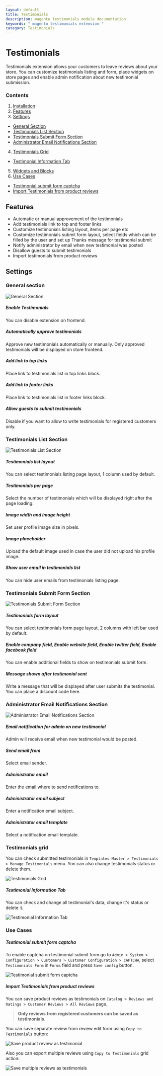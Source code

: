 ```yaml
---
layout: default
title: Testimonials
description: magento testimonials module documentation
keywords: " magento testimonials extension "
category: Testimonials
---
```


# Testimonials

Testimonials extension allows your customers to leave reviews about your store.
You can customize testimonials listing and form, place widgets on store pages
and enable admin notification about new testimonial submission.

### Contents

1. [Installation](installation/)
2. [Features](#features)
3. [Settings](#settings)
 - [General Section](#general-section)
 - [Testimonials List Section](#testimonials-list-section)
 - [Testimonials Submit Form Section](#testimonials-submit-form-section)
 - [Administrator Email Notifications Section](#administrator-email-notifications-section)
4. [Testimonials Grid](#testimonials-grid)
 - [Testimonial Information Tab](#testimonial-information-tab)
5. [Widgets and Blocks](widgets-and-blocks/)
6. [Use Cases](#use-cases)
 - [Testimonial submit form captcha](#testimonial-submit-form-captcha)
 - [Import Testimonials from product reviews](#import-testimonials-from-product-reviews)

## Features

- Automatic or manual approvement of the testimonials
- Add testimonials link to top and footer links
- Customize testimonials listing layout, items per page etc
- Customize testimonials submit form layout, select fields which can be filled
by the user and set up Thanks message for testimonial submit
- Notify administrator by email when new testimonial was posted
- Disallow guests to submit testimonials
- Import testimonials from product reviews

## Settings

### General section

![General Section](/images/testimonials/general-section.png)

##### Enable Testimonials

You can disable extension on frontend.

##### Automatically approve testimonials

Approve new testimonials automatically or manually. Only approved testimonials
will be displayed on store frontend.

##### Add link to top links

Place link to testimonials list in top links block.

##### Add link to footer links

Place link to testimonials list in footer links block.

##### Allow guests to submit testimonials

Disable if you want to allow to write testimonials for registered customers only.

### Testimonials List Section

![Testimonials List Section](/images/testimonials/testimonials-list-section.png)

##### Testimonials list layout

You can select testimonials listing page layout, 1 column used by default.

##### Testimonials per page

Select the number of testimonials which will be displayed right after the page
loading.

##### Image width and Image height

Set user profile image size in pixels.

##### Image placeholder

Upload the default image used in case the user did not upload his profile image.

##### Show user email in testimonials list

You can hide user emails from testimonials listing page.

### Testimonials Submit Form Section

![Testimonials Submit Form Section](/images/testimonials/testimonials-submit-form-section.png)

##### Testimonials form layout

You can select testimonials form page layout, 2 columns with left bar used by default.

##### Enable company field, Enable website field, Enable twitter field, Enable facebook field

You can enable additional fields to show on testimonials submit form.

##### Message shown after testimonial sent

Write a message that will be displayed after user submits the testimonial.
You can place a discount code here.

### Administrator Email Notifications Section

![Administrator Email Notifications Section](/images/testimonials/administrator-email-notifications-section.png)

##### Email notification for admin on new testimonial

Admin will receive email when new testimonial would be posted.

##### Send email from

Select email sender.

##### Administrator email

Enter the email where to send notifications to.

##### Administrator email subject

Enter a notification email subject.

##### Administrator email template

Select a notification email template.

### Testimonials grid

You can check submitted testimonials in `Templates Master > Testimonials > Manage Testimonials` menu. Yon can also change testimonials status or delete them.

![Testimonials Grid](/images/testimonials/testimonials-grid.png)

##### Testimonial Information Tab

You can check and change all testimonial's data, change it's status or delete it.

![Testimonial Information Tab](/images/testimonials/testimonial-information-tab.png)

### Use Cases

##### Testimonial submit form captcha

To enable captcha on testimonial submit form go to `Admin > System > Configuration >
Customers > Customer Configuration > CAPTCHA`, select `Testimonials Form` in
`Forms` field and press `Save config` button.

![Testimonial submit form captcha](/images/testimonials/testimonial-submit-form-captcha.png)

##### Import Testimonials from product reviews

You can save product reviews as testimonials on
`Catalog > Reviews and Ratings > Customer Reviews > All Reviews` page.

> **Only reviews from registered customers can be saved as testimonials.**

You can save separate review from review edit form using `Copy to Testimonials` button:

![Save product review as testimonial](/images/testimonials/copy-from-review.png)

Also you can export multiple reviews using `Copy to Testimonials` grid action:

![Save multiple reviews as testimonials](/images/testimonials/reviews-grid-export.png)
